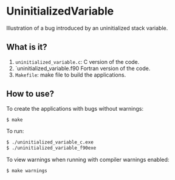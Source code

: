# UninitializedVariable
Illustration of a bug introduced by an uninitialized stack variable.

## What is it?
1. `uninitialized_variable.c`: C version of the code.
1. `uninitialized_variable.f90 Fortran version of the code.
1. `Makefile`: make file to build the applications.

## How to use?
To create the applications with bugs without warnings:
```bash
$ make
```
To run:
```bash
$ ./uninitialized_variable_c.exe
$ ./uninitialized_variable_f90exe
```

To view warnings when running with compiler warnings enabled:
```bash
$ make warnings
```
